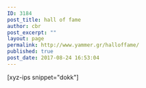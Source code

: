 ```yaml
---
ID: 3184
post_title: hall of fame
author: cbr
post_excerpt: ""
layout: page
permalink: http://www.yammer.gr/halloffame/
published: true
post_date: 2017-08-24 16:53:04
---
```

[xyz-ips snippet="dokk"]
